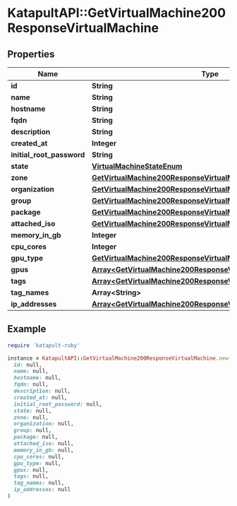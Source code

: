 # KatapultAPI::GetVirtualMachine200ResponseVirtualMachine

## Properties

| Name | Type | Description | Notes |
| ---- | ---- | ----------- | ----- |
| **id** | **String** |  | [optional] |
| **name** | **String** |  | [optional] |
| **hostname** | **String** |  | [optional] |
| **fqdn** | **String** |  | [optional] |
| **description** | **String** |  | [optional] |
| **created_at** | **Integer** |  | [optional] |
| **initial_root_password** | **String** |  | [optional] |
| **state** | [**VirtualMachineStateEnum**](VirtualMachineStateEnum.md) |  | [optional] |
| **zone** | [**GetVirtualMachine200ResponseVirtualMachineZone**](GetVirtualMachine200ResponseVirtualMachineZone.md) |  | [optional] |
| **organization** | [**GetVirtualMachine200ResponseVirtualMachineOrganization**](GetVirtualMachine200ResponseVirtualMachineOrganization.md) |  | [optional] |
| **group** | [**GetVirtualMachine200ResponseVirtualMachineGroup**](GetVirtualMachine200ResponseVirtualMachineGroup.md) |  | [optional] |
| **package** | [**GetVirtualMachine200ResponseVirtualMachinePackage**](GetVirtualMachine200ResponseVirtualMachinePackage.md) |  | [optional] |
| **attached_iso** | [**GetVirtualMachine200ResponseVirtualMachineAttachedISO**](GetVirtualMachine200ResponseVirtualMachineAttachedISO.md) |  | [optional] |
| **memory_in_gb** | **Integer** |  | [optional] |
| **cpu_cores** | **Integer** |  | [optional] |
| **gpu_type** | [**GetVirtualMachine200ResponseVirtualMachineGPUType**](GetVirtualMachine200ResponseVirtualMachineGPUType.md) |  | [optional] |
| **gpus** | [**Array&lt;GetVirtualMachine200ResponseVirtualMachineGPUs&gt;**](GetVirtualMachine200ResponseVirtualMachineGPUs.md) |  | [optional] |
| **tags** | [**Array&lt;GetVirtualMachine200ResponseVirtualMachineTags&gt;**](GetVirtualMachine200ResponseVirtualMachineTags.md) |  | [optional] |
| **tag_names** | **Array&lt;String&gt;** |  | [optional] |
| **ip_addresses** | [**Array&lt;GetVirtualMachine200ResponseVirtualMachineIPAddresses&gt;**](GetVirtualMachine200ResponseVirtualMachineIPAddresses.md) |  | [optional] |

## Example

```ruby
require 'katapult-ruby'

instance = KatapultAPI::GetVirtualMachine200ResponseVirtualMachine.new(
  id: null,
  name: null,
  hostname: null,
  fqdn: null,
  description: null,
  created_at: null,
  initial_root_password: null,
  state: null,
  zone: null,
  organization: null,
  group: null,
  package: null,
  attached_iso: null,
  memory_in_gb: null,
  cpu_cores: null,
  gpu_type: null,
  gpus: null,
  tags: null,
  tag_names: null,
  ip_addresses: null
)
```


